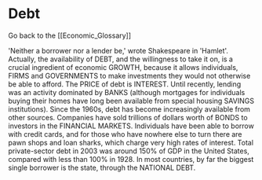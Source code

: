 # Debt

Go back to the [[Economic_Glossary]]


'Neither a borrower nor a lender be,' wrote Shakespeare in 'Hamlet'. Actually, the availability of DEBT, and the willingness to take it on, is a crucial ingredient of economic GROWTH, because it allows individuals, FIRMS and GOVERNMENTS to make investments they would not otherwise be able to afford. The PRICE of debt is INTEREST. Until recently, lending was an activity dominated by BANKS (although mortgages for individuals buying their homes have long been available from special housing SAVINGS institutions). Since the 1960s, debt has become increasingly available from other sources. Companies have sold trillions of dollars worth of BONDS to investors in the FINANCIAL MARKETS. Individuals have been able to borrow with credit cards, and for those who have nowhere else to turn there are pawn shops and loan sharks, which charge very high rates of interest. Total private-sector debt in 2003 was around 150% of GDP in the United States, compared with less than 100% in 1928. In most countries, by far the biggest single borrower is the state, through the NATIONAL DEBT.


